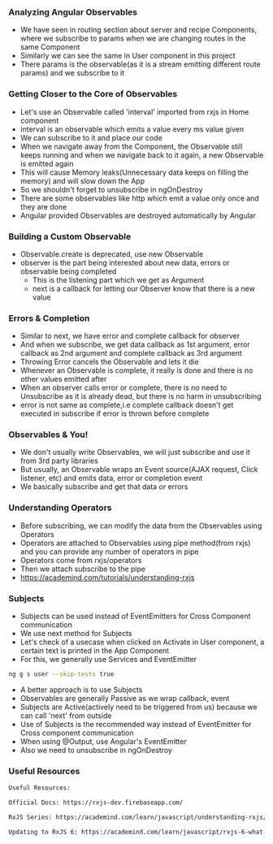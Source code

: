 ### Analyzing Angular Observables

* We have seen in routing section about server and recipe Components, where we subscribe to params when we are changing routes in the same Component
* Similarly we can see the same in User component in this project
* There params is the observable(as it is a stream emitting different route params) and we subscribe to it

### Getting Closer to the Core of Observables

* Let's use an Observable called 'interval' imported from rxjs in Home component
* interval is an observable which emits a value every ms value given
* We can subscribe to it and place our code
* When we navigate away from the Component, the Observable still keeps running and when we navigate back to it again, a new Observable is emitted again
* This will cause Memory leaks(Unnecessary data keeps on filling the memory) and will slow down the App
* So we shouldn't forget to unsubscribe in ngOnDestroy
* There are some observables like http which emit a value only once and they are done
* Angular provided Observables are destroyed automatically by Angular

### Building a Custom Observable

* Observable.create is deprecated, use new Observable
* observer is the part being interested about new data, errors or observable being completed
  * This is the listening part which we get as Argument
  * next is a callback for letting our Observer know that there is a new value

### Errors & Completion

* Similar to next, we have error and complete callback for observer
* And when we subscribe, we get data callback as 1st argument, error callback as 2nd argument and complete callback as 3rd argument
* Throwing Error cancels the Observable and lets it die
* Whenever an Observable is complete, it really is done and there is no other values emitted after
* When an observer calls error or complete, there is no need to Unsubscribe as it is already dead, but there is no harm in unsubscribing
* error is not same as complete,i.e complete callback doesn't get executed in subscribe if error is thrown before complete

### Observables & You!

* We don't usually write Observables, we will just subscribe and use it from 3rd party libraries
* But usually, an Observable wraps an Event source(AJAX request, Click listener, etc) and emits data, error or completion event
* We basically subscribe and get that data or errors

### Understanding Operators

* Before subscribing, we can modify the data from the Observables using Operators
* Operators are attached to Observables using pipe method(from rxjs) and you can provide any number of operators in pipe
* Operators come from rxjs/operators
* Then we attach subscribe to the pipe
* https://academind.com/tutorials/understanding-rxjs

### Subjects

* Subjects can be used instead of EventEmitters for Cross Component communication
* We use next method for Subjects
* Let's check of a usecase when clicked on Activate in User component, a certain text is printed in the App Component
* For this, we generally use Services and EventEmitter
```sh
ng g s user --skip-tests true
```
* A better approach is to use Subjects
* Observables are generally Passive as we wrap callback, event
* Subjects are Active(actively need to be triggered from us) because we can call 'next' from outside
* Use of Subjects is the recommended way instead of EventEmitter for Cross component communication
* When using @Output, use Angular's EventEmitter
* Also we need to unsubscribe in ngOnDestroy

### Useful Resources

```txt
Useful Resources:

Official Docs: https://rxjs-dev.firebaseapp.com/

RxJS Series: https://academind.com/learn/javascript/understanding-rxjs/

Updating to RxJS 6: https://academind.com/learn/javascript/rxjs-6-what-changed/
```